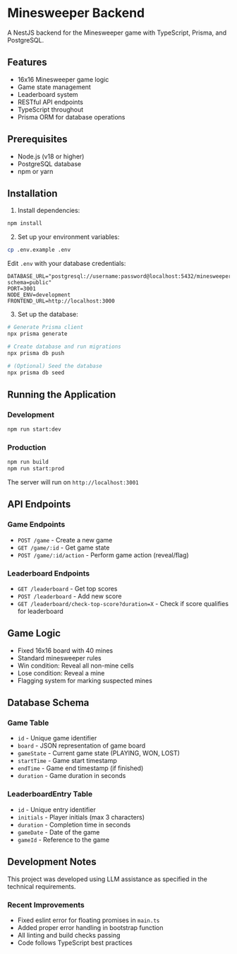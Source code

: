 # Minesweeper Backend

A NestJS backend for the Minesweeper game with TypeScript, Prisma, and PostgreSQL.

## Features

- 16x16 Minesweeper game logic
- Game state management
- Leaderboard system
- RESTful API endpoints
- TypeScript throughout
- Prisma ORM for database operations

## Prerequisites

- Node.js (v18 or higher)
- PostgreSQL database
- npm or yarn

## Installation

1. Install dependencies:

```bash
npm install
```

2. Set up your environment variables:

```bash
cp .env.example .env
```

Edit `.env` with your database credentials:

```
DATABASE_URL="postgresql://username:password@localhost:5432/minesweeper_db?schema=public"
PORT=3001
NODE_ENV=development
FRONTEND_URL=http://localhost:3000
```

3. Set up the database:

```bash
# Generate Prisma client
npx prisma generate

# Create database and run migrations
npx prisma db push

# (Optional) Seed the database
npx prisma db seed
```

## Running the Application

### Development

```bash
npm run start:dev
```

### Production

```bash
npm run build
npm run start:prod
```

The server will run on `http://localhost:3001`

## API Endpoints

### Game Endpoints

- `POST /game` - Create a new game
- `GET /game/:id` - Get game state
- `POST /game/:id/action` - Perform game action (reveal/flag)

### Leaderboard Endpoints

- `GET /leaderboard` - Get top scores
- `POST /leaderboard` - Add new score
- `GET /leaderboard/check-top-score?duration=X` - Check if score qualifies for leaderboard

## Game Logic

- Fixed 16x16 board with 40 mines
- Standard minesweeper rules
- Win condition: Reveal all non-mine cells
- Lose condition: Reveal a mine
- Flagging system for marking suspected mines

## Database Schema

### Game Table

- `id` - Unique game identifier
- `board` - JSON representation of game board
- `gameState` - Current game state (PLAYING, WON, LOST)
- `startTime` - Game start timestamp
- `endTime` - Game end timestamp (if finished)
- `duration` - Game duration in seconds

### LeaderboardEntry Table

- `id` - Unique entry identifier
- `initials` - Player initials (max 3 characters)
- `duration` - Completion time in seconds
- `gameDate` - Date of the game
- `gameId` - Reference to the game

## Development Notes

This project was developed using LLM assistance as specified in the technical requirements.

### Recent Improvements

- Fixed eslint error for floating promises in `main.ts`
- Added proper error handling in bootstrap function
- All linting and build checks passing
- Code follows TypeScript best practices
